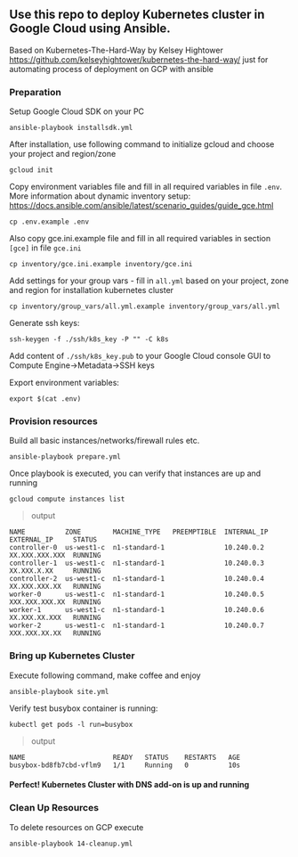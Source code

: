 ## Use this repo to deploy Kubernetes cluster in Google Cloud using Ansible.

Based on Kubernetes-The-Hard-Way by Kelsey Hightower https://github.com/kelseyhightower/kubernetes-the-hard-way/ just for automating process of deployment on GCP with ansible

### Preparation
Setup Google Cloud SDK on your PC

```ansible-playbook installsdk.yml```

After installation, use following command to initialize gcloud and choose your project and region/zone

```gcloud init```

Copy environment variables file and fill in all required variables in file ```.env```. More information about dynamic inventory setup: https://docs.ansible.com/ansible/latest/scenario_guides/guide_gce.html

```cp .env.example .env```

Also copy gce.ini.example file and fill in all required variables in section ```[gce]``` in file ```gce.ini```

```cp inventory/gce.ini.example inventory/gce.ini```

Add settings for your group vars - fill in ```all.yml``` based on your project, zone and region for installation kubernetes cluster

```cp inventory/group_vars/all.yml.example inventory/group_vars/all.yml```

Generate ssh keys:

```ssh-keygen -f ./ssh/k8s_key -P "" -C k8s```

Add content of ```./ssh/k8s_key.pub``` to your Google Cloud console GUI to Compute Engine->Metadata->SSH keys

Export environment variables:

```export $(cat .env)```

### Provision resources
Build all basic instances/networks/firewall rules etc.

```ansible-playbook prepare.yml```

Once playbook is executed, you can verify that instances are up and running

```gcloud compute instances list```

> output

```
NAME          ZONE        MACHINE_TYPE   PREEMPTIBLE  INTERNAL_IP  EXTERNAL_IP     STATUS
controller-0  us-west1-c  n1-standard-1               10.240.0.2  XX.XXX.XXX.XXX  RUNNING
controller-1  us-west1-c  n1-standard-1               10.240.0.3  XX.XXX.X.XX     RUNNING
controller-2  us-west1-c  n1-standard-1               10.240.0.4  XX.XXX.XXX.XX   RUNNING
worker-0      us-west1-c  n1-standard-1               10.240.0.5  XXX.XXX.XXX.XX  RUNNING
worker-1      us-west1-c  n1-standard-1               10.240.0.6  XX.XXX.XX.XXX   RUNNING
worker-2      us-west1-c  n1-standard-1               10.240.0.7  XXX.XXX.XX.XX   RUNNING
```

### Bring up Kubernetes Cluster

Execute following command, make coffee and enjoy

```ansible-playbook site.yml```

Verify test busybox container is running:

```kubectl get pods -l run=busybox```

> output

```
NAME                      READY   STATUS    RESTARTS   AGE
busybox-bd8fb7cbd-vflm9   1/1     Running   0          10s
```

#### Perfect! Kubernetes Cluster with DNS add-on is up and running

### Clean Up Resources

To delete resources on GCP execute

```ansible-playbook 14-cleanup.yml```
